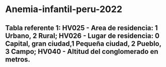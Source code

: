 # Anemia-infantil-peru-2022

## Tabla referente 1: HV025 - Area de residencia: 1 Urbano, 2 Rural; HV026 - Lugar de residencia: 0 Capital, gran ciudad,1 Pequeña ciudad, 2 Pueblo, 3 Campo;  HV040 - Altitud del conglomerado en metros. 
